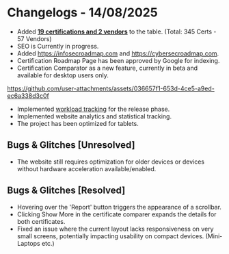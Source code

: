 # Changelogs - 14/08/2025
- Added <b><ins>19 certifications and 2 vendors</ins></b> to the table. (Total: 345 Certs - 57 Vendors)
- SEO is Currently in progress.
- Added https://infosecroadmap.com and https://cybersecroadmap.com.
- Certification Roadmap Page has been approved by Google for indexing.
- Certification Comparator as a new feature, currently in beta and available for desktop users only.

https://github.com/user-attachments/assets/036657f1-653d-4ce5-a9ed-ec6a338d3c0f

- Implemented [workload tracking](https://github.com/Dragkob/Security-Certification-Roadmap) for the release phase.
- Implemented website analytics and statistical tracking.
- The project has been optimized for tablets.

## Bugs & Glitches [Unresolved]
- The website still requires optimization for older devices or devices without hardware acceleration available/enabled.

## Bugs & Glitches [Resolved]
- Hovering over the 'Report' button triggers the appearance of a scrollbar.
- Clicking Show More in the certificate comparer expands the details for both certificates.
- Fixed an issue where the current layout lacks responsiveness on very small screens, potentially impacting usability on compact devices. (Mini-Laptops etc.)
